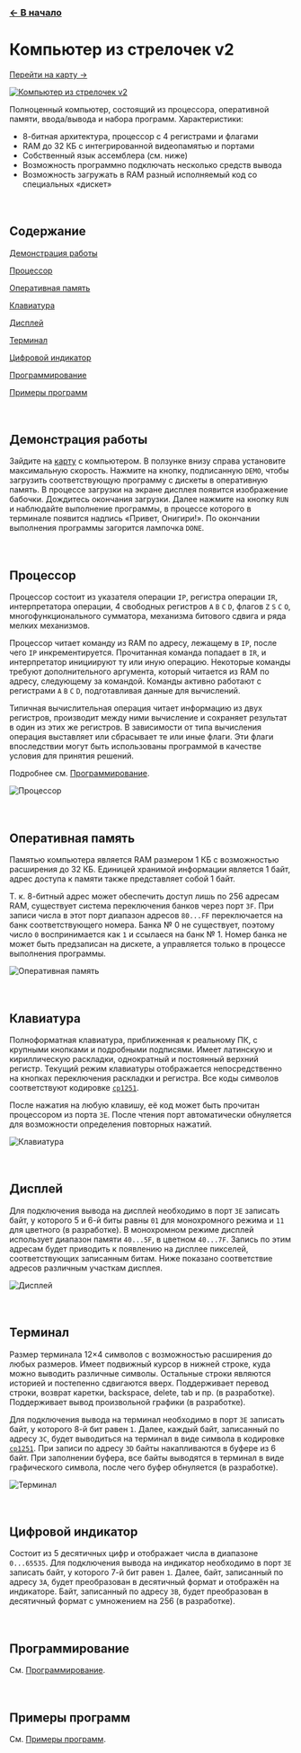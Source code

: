 ﻿### [← В начало](README.md)

# Компьютер из стрелочек v2
[Перейти на карту →](https://logic-arrows.io/map-computer)

[![Компьютер из стрелочек v2](img/computer-v2.jpg)](https://logic-arrows.io/map-computer)

Полноценный компьютер, состоящий из процессора, оперативной памяти, ввода/вывода и набора программ. Характеристики:
- 8-битная архитектура, процессор с 4 регистрами и флагами
- RAM до 32 КБ с интегрированной видеопамятью и портами
- Собственный язык ассемблера (см. ниже)
- Возможность программно подключать несколько средств вывода
- Возможность загружать в RAM разный исполняемый код со специальных «дискет»
<br><br><br>


## Содержание
[Демонстрация работы](#demo)

[Процессор](#cpu)

[Оперативная память](#ram)

[Клавиатура](#keyboard)

[Дисплей](#display)

[Терминал](#terminal)

[Цифровой индикатор](#bcd)

[Программирование](#programming)

[Примеры программ](#examples)
<br><br><br>


## <a name="demo"></a>Демонстрация работы
Зайдите на [карту](https://logic-arrows.io/map-computer) с компьютером. В ползунке внизу справа установите максимальную скорость. Нажмите на кнопку, подписанную `DEMO`, чтобы загрузить соответствующую программу с дискеты в оперативную память. В процессе загрузки на экране дисплея появится изображение бабочки. Дождитесь окончания загрузки. Далее нажмите на кнопку `RUN` и наблюдайте выполнение программы, в процессе которого в терминале появится надпись «Привет, Онигири!». По окончании выполнения программы загорится лампочка `DONE`.
<br><br><br>

## <a name="cpu"></a>Процессор
Процессор состоит из указателя операции `IP`, регистра операции `IR`, интерпретатора операции, 4 свободных регистров `A` `B` `C` `D`, флагов `Z` `S` `C` `O`, многофункционального сумматора, механизма битового сдвига и ряда мелких механизмов.

Процессор читает команду из RAM по адресу, лежащему в `IP`, после чего `IP` инкрементируется. Прочитанная команда попадает в `IR`, и интерпретатор инициируют ту или иную операцию. Некоторые команды требуют дополнительного аргумента, который читается из RAM по адресу, следующему за командой. Команды активно работают с регистрами `A` `B` `C` `D`, подготавливая данные для вычислений.

Типичная вычислительная операция читает информацию из двух регистров, производит между ними вычисление и сохраняет результат в один из этих же регистров. В зависимости от типа вычисления операция выставляет или сбрасывает те или иные флаги. Эти флаги впоследствии могут быть использованы программой в качестве условия для принятия решений.

Подробнее см. [Программирование](computer-programming.md).

![Процессор](img/computer-v2-cpu.jpg)
<br><br><br>


## <a name="ram"></a>Оперативная память
Памятью компьютера является RAM размером 1 КБ с возможностью расширения до 32 КБ. Единицей хранимой информации является 1 байт, адрес доступа к памяти также представляет собой 1 байт.

Т. к. 8-битный адрес может обеспечить доступ лишь по 256 адресам RAM, существует система переключения банков через порт `3F`. При записи числа в этот порт диапазон адресов `80...FF` переключается на банк соответствующего номера. Банка № 0 не существует, поэтому число `0` воспринимается как `1` и ссылаеся на банк № 1. Номер банка не может быть предзаписан на дискете, а управляется только в процессе выполнения программы.

![Оперативная память](img/computer-v2-ram.jpg)
<br><br><br>


## <a name="keyboard"></a>Клавиатура
Полноформатная клавиатура, приближенная к реальному ПК, с крупными кнопками и подробными подписями. Имеет латинскую и кириллическую раскладки, однократный и постоянный верхний регистр. Текущий режим клавиатуры отображается непосредственно на кнопках переключения раскладки и регистра. Все коды символов соответствуют кодировке [`cp1251`](https://ru.wikipedia.org/wiki/Windows-1251).

После нажатия на любую клавишу, её код может быть прочитан процессором из порта `3E`. После чтения порт автоматически обнуляется для возможности определения повторных нажатий.

![Клавиатура](img/computer-v2-keyboard.jpg)
<br><br><br>


## <a name="display"></a>Дисплей
Для подключения вывода на дисплей необходимо в порт `3E` записать байт, у которого 5 и 6-й биты равны `01` для монохромного режима и `11` для цветного (в разработке). В монохромном режиме дисплей использует диапазон памяти `40...5F`, в цветном `40...7F`. Запись по этим адресам будет приводить к появлению на дисплее пикселей, соответствующих записанным битам. Ниже показано соответствие адресов различным участкам дисплея.

![Дисплей](img/computer-v2-display.jpg)
<br><br><br>


## <a name="terminal"></a>Терминал
Размер терминала 12×4 символов с возможностью расширения до любых размеров. Имеет подвижный курсор в нижней строке, куда можно выводить различные символы. Остальные строки являются историей и постепенно сдвигаются вверх. Поддерживает перевод строки, возврат каретки, backspace, delete, tab и пр. (в разработке). Поддерживает вывод произвольной графики (в разработке).

Для подключения вывода на терминал необходимо в порт `3E` записать байт, у которого 8-й бит равен `1`. Далее, каждый байт, записанный по адресу `3C`, будет выводиться на терминал в виде символа в кодировке [`cp1251`](https://ru.wikipedia.org/wiki/Windows-1251). При записи по адресу `3D` байты накапливаются в буфере из 6 байт. При заполнении буфера, все байты выводятся в терминал в виде графического символа, после чего буфер обнуляется (в разработке).

![Терминал](img/computer-v2-terminal.jpg)
<br><br><br>


## <a name="bcd"></a>Цифровой индикатор
Состоит из 5 десятичных цифр и отображает числа в диапазоне `0...65535`. Для подключения вывода на индикатор необходимо в порт `3E` записать байт, у которого 7-й бит равен `1`. Далее, байт, записанный по адресу `3A`, будет преобразован в десятичный формат и отображён на индикаторе. Байт, записанный по адресу `3B`, будет преобразован в десятичный формат с умножением на 256 (в разработке).
<br><br><br>


## <a name="programming"></a>Программирование
См. [Программирование](computer-programming.md).
<br><br><br>


## <a name="examples"></a>Примеры программ
См. [Примеры программ](computer-examples.md).
